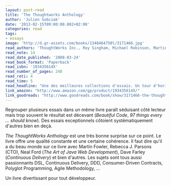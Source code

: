 ```yaml
---
layout: post-read
title: 'The Thoughtworks Anthology'
author: 'Julien Sobczak'
date: '2013-02-15T09:00:00.002+02:00'
categories: read
tags:
- essays
image: 'http://d.gr-assets.com/books/1348464750l/3171466.jpg'
read_authors: 'ThoughtWorks Inc., Roy Singham, Michael Robinson, Martin Fowler, Neal Ford, Jeff Bay, Rebecca J Parsons'
read_note: 14
read_date_published: '2008-03-24'
read_book_format: 'Paperback'
read_isbn: '193435614X'
read_number_of_pages: 248
read_roti: 4
read_time: 5
read_headline: "Une des meilleures collections d'essais. Un tour d'horizon varié et passionnant sur notre profession. Une bouffée d'oxygène dans la littérature informatique !"
link_amazon: "http://www.amazon.com/gp/product/193435614X/"
link_goodreads: "http://www.goodreads.com/book/show/3171466-the-thoughtworks-anthology"
---
```



Regrouper plusieurs essais dans un même livre paraît séduisant côté lecteur mais trop souvent le résultat est décevant (*Beautiful Code*, *97 things every ... should know*). Des essais exceptionnels côtoient systématiquement d'autres bien en deçà.

*The ThoughtWorks Anthology* est une très bonne surprise sur ce point. Le livre offre une qualité constante et une certaine cohérence. Il faut dire qu'il a du beau monde sur ce livre avec Martin Fowler, Rebecca J. Parsons (CTO), Neal Ford (*The Art of Java Web Development*), Dave Farley (*Continuous Delivery*) et bien d'autres. Les sujets sont tous aussi passionnants DSL, Continuous Delivery, DDD, Consumer-Driven Contracts, Polyglot Programming, Agile Methodology, ...

Un livre divertissant pour tout développeur.


